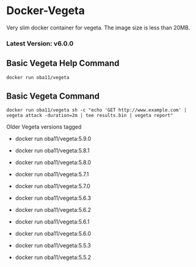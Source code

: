 # Docker-Vegeta

Very slim docker container for vegeta. The image size is less than 20MB.

### Latest Version: v6.0.0

## Basic Vegeta Help Command

  ```
  docker run oba11/vegeta
  ```

## Basic Vegeta Command

  ```
  docker run oba11/vegeta sh -c "echo 'GET http://www.example.com' | vegeta attack -duration=2m | tee results.bin | vegeta report"
  ```

Older Vegeta versions tagged

* docker run oba11/vegeta:5.9.0

* docker run oba11/vegeta:5.8.1

* docker run oba11/vegeta:5.8.0

* docker run oba11/vegeta:5.7.1

* docker run oba11/vegeta:5.7.0

* docker run oba11/vegeta:5.6.3

* docker run oba11/vegeta:5.6.2

* docker run oba11/vegeta:5.6.1

* docker run oba11/vegeta:5.6.0

* docker run oba11/vegeta:5.5.3

* docker run oba11/vegeta:5.5.2
